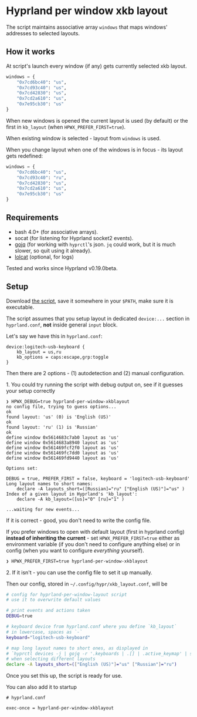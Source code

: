 # Hyprland per window xkb layout

The script maintains associative array `windows` that maps windows' addresses to selected layouts.

## How it works

At script's launch every window (if any) gets currently selected xkb layout.

```python
windows = {
    "0x7cd6bc40": "us",
    "0x7cd93c40": "us",
    "0x7cd42830": "us",
    "0x7cd2a610": "us",
    "0x7e95cb30": "us"
}
```

When new windows is opened the current layout is used (by default) or the first in `kb_layout` (when `HPWX_PREFER_FIRST=true`).

When existing window is selected - layout from `windows` is used.

When you change layout when one of the windows is in focus - its layout gets redefined:


```python
windows = {
    "0x7cd6bc40": "us",
    "0x7cd93c40": "ru",
    "0x7cd42830": "us",
    "0x7cd2a610": "us",
    "0x7e95cb30": "us"
}
```

## Requirements

* bash 4.0+ (for associative arrays).
* socat (for listening for Hyprland socket2 events).
* [gojq](https://github.com/itchyny/gojq) (for working with `hyprctl`'s json. `jq` could work, but it is much slower, so quit using it already).
* [lolcat](https://github.com/jaseg/lolcat) (optional, for logs)

Tested and works since Hyprland v0.19.0beta.

## Setup

Download [the script](./hyprland-per-window-xkblayout), save it somewhere in your `$PATH`, make sure it is executable.

The script assumes that you setup layout in dedicated `device:...` section in `hyprland.conf`, **not** inside general `input` block.

Let's say we have this in `hyprland.conf`:

```
device:logitech-usb-keyboard {
    kb_layout = us,ru
    kb_options = caps:escape,grp:toggle
}
```

Then there are 2 options - (1) autodetection and (2) manual configuration.

1\. You could try running the script with debug output on, see if it guesses your setup correctly

```
❯ HPWX_DEBUG=true hyprland-per-window-xkblayout
no config file, trying to guess options...
ok
found layout: 'us' (0) is 'English (US)'
ok
found layout: 'ru' (1) is 'Russian'
ok
define window 0x5614683c7ab0 layout as 'us'
define window 0x5614683a8940 layout as 'us'
define window 0x561469fcf2f0 layout as 'us'
define window 0x561469fc7dd0 layout as 'us'
define window 0x561469fd9440 layout as 'us'

Options set:

DEBUG = true, PREFER_FIRST = false, keyboard = 'logitech-usb-keyboard'
Long layout names to short names:
    declare -A layouts_short=([Russian]="ru" ["English (US)"]="us" )
Index of a given layout in Hyprland's 'kb_layout':
    declare -A kb_layout=([us]="0" [ru]="1" )

...waiting for new events...
```

If it is correct - good, you don't need to write the config file.

If you prefer windows to open with default layout (first in hyprland config) **instead of
inheriting the current** - set `HPWX_PREFER_FIRST=true` either as environment variable
(if you don't need to configure anything else) or in config (when you want to
configure _everything_ yourself).

```sh
❯ HPWX_PREFER_FIRST=true hyprland-per-window-xkblayout
```

2\. If it isn't - you can use the config file to set it up manually.

Then our config, stored in `~/.config/hypr/xkb_layout.conf`, will be

```sh
# config for hyprland-per-window-layout script
# use it to overwrite default values

# print events and actions taken
DEBUG=true

# keyboard device from hyprland.conf where you define `kb_layout`
# in lowercase, spaces as `-`
keyboard="logitech-usb-keyboard"

# map long layout names to short ones, as displayed in
# `hyprctl devices -j | gojq -r '.keyboards | .[] | .active_keymap' | sort -u`
# when selecting different layouts
declare -A layouts_short=(["English (US)"]="us" ["Russian"]="ru")
```

Once you set this up, the script is ready for use.

You can also add it to startup

```
# hyprland.conf

exec-once = hyprland-per-window-xkblayout
```

